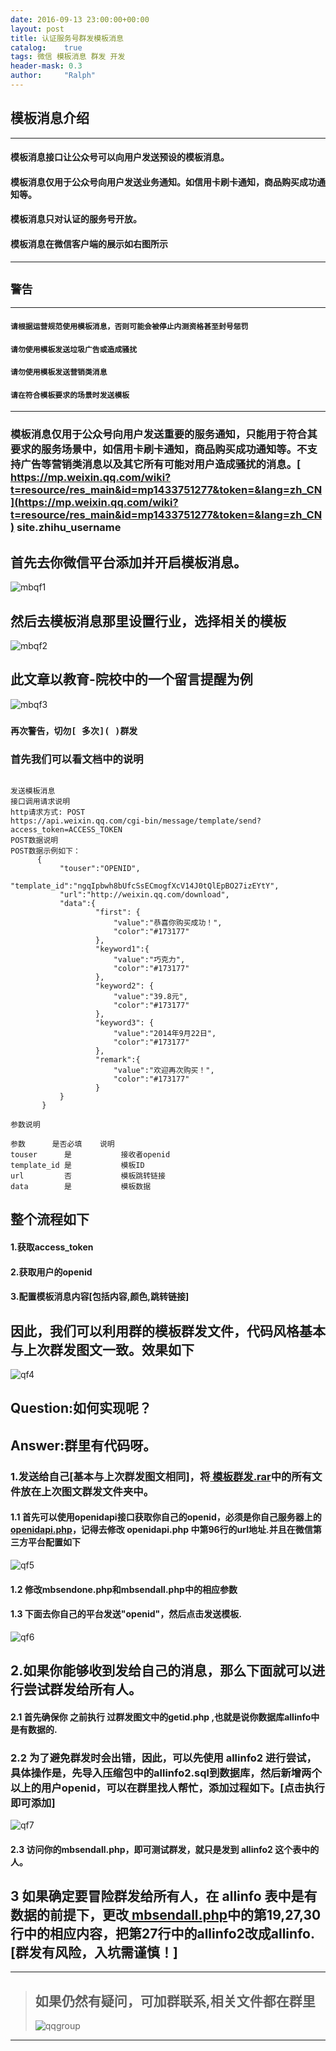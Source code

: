 ```yaml
---
date: 2016-09-13 23:00:00+00:00
layout: post
title: 认证服务号群发模板消息
catalog:    true
tags: 微信 模板消息 群发 开发
header-mask: 0.3
author:     "Ralph"
---
```


## 模板消息介绍

___


#### 模板消息接口让公众号可以向用户发送预设的模板消息。

#### 模板消息仅用于公众号向用户发送业务通知。如信用卡刷卡通知，商品购买成功通知等。

#### 模板消息只对认证的服务号开放。

#### 模板消息在微信客户端的展示如右图所示

___

## `警告`

___


#### `请根据运营规范使用模板消息，否则可能会被停止内测资格甚至封号惩罚`

#### `请勿使用模板发送垃圾广告或造成骚扰`

#### `请勿使用模板发送营销类消息`

#### `请在符合模板要求的场景时发送模板`

___


### 模板消息仅用于公众号向用户发送重要的服务通知，只能用于符合其要求的服务场景中，如信用卡刷卡通知，商品购买成功通知等。不支持广告等营销类消息以及其它所有可能对用户造成骚扰的消息。[ https://mp.weixin.qq.com/wiki?t=resource/res_main&id=mp1433751277&token=&lang=zh_CN](https://mp.weixin.qq.com/wiki?t=resource/res_main&id=mp1433751277&token=&lang=zh_CN)  site.zhihu_username 
 
## 首先去你微信平台添加并开启模板消息。
![mbqf1](http://qiniu.hizmz.com/mbqunfa-first.jpg)

## 然后去模板消息那里设置行业，选择相关的模板
![mbqf2](http://qiniu.hizmz.com/mbqunfa-set.jpg)

## 此文章以教育-院校中的一个留言提醒为例
![mbqf3](http://qiniu.hizmz.com/mbqunfa-select.jpg)

### `再次警告，切勿[ 多次]( )群发`

### 首先我们可以看文档中的说明

```

发送模板消息
接口调用请求说明
http请求方式: POST
https://api.weixin.qq.com/cgi-bin/message/template/send?access_token=ACCESS_TOKEN
POST数据说明
POST数据示例如下：
      {
           "touser":"OPENID",
           "template_id":"ngqIpbwh8bUfcSsECmogfXcV14J0tQlEpBO27izEYtY",
           "url":"http://weixin.qq.com/download",            
           "data":{
                   "first": {
                       "value":"恭喜你购买成功！",
                       "color":"#173177"
                   },
                   "keyword1":{
                       "value":"巧克力",
                       "color":"#173177"
                   },
                   "keyword2": {
                       "value":"39.8元",
                       "color":"#173177"
                   },
                   "keyword3": {
                       "value":"2014年9月22日",
                       "color":"#173177"
                   },
                   "remark":{
                       "value":"欢迎再次购买！",
                       "color":"#173177"
                   }
           }
       }

参数说明

参数		是否必填	说明
touser		是			接收者openid
template_id	是			模板ID
url			否			模板跳转链接
data		是			模板数据

```

## 整个流程如下

#### 1.获取access_token

#### 2.获取用户的openid

#### 3.配置模板消息内容[包括内容,颜色,跳转链接]

## 因此，我们可以利用群的模板群发文件，代码风格基本与上次群发图文一致。效果如下
![qf4](http://qiniu.hizmz.com/mbqunfa-sendone.jpg)

## Question:如何实现呢？

## Answer:群里有代码呀。

### 1.发送给自己[基本与上次群发图文相同]，将[ 模板群发.rar]()中的所有文件放在上次图文群发文件夹中。

#### 1.1 首先可以使用openidapi接口获取你自己的openid，必须是你自己服务器上的[ openidapi.php]()，记得去修改 **openidapi.php** 中第96行的url地址.并且在微信第三方平台配置如下
![qf5](http://qiniu.hizmz.com/faopenid.jpg)

#### 1.2 修改mbsendone.php和mbsendall.php中的相应参数

#### 1.3 下面去你自己的平台发送"openid"，然后点击发送模板.
![qf6](http://qiniu.hizmz.com/mbqunfa-sendone.jpg)

## 2.如果你能够收到发给自己的消息，那么下面就可以进行尝试群发给所有人。
 
#### 2.1 首先确保你 **之前执行** 过群发图文中的getid.php ,也就是说你数据库allinfo中是有数据的.

### 2.2 为了避免群发时会出错，因此，可以先使用 **allinfo2** 进行尝试，具体操作是，先导入压缩包中的allinfo2.sql到数据库，然后新增两个以上的用户openid，可以在群里找人帮忙，添加过程如下。[点击执行即可添加]
![qf7](http://qiniu.hizmz.com/mbqunfa-addid.jpg)

#### 2.3 访问你的mbsendall.php，即可测试群发，就只是发到 **allinfo2** 这个表中的人。

## 3 如果确定要冒险群发给所有人，在 **allinfo** 表中是有数据的前提下，更改[ mbsendall.php]()中的第19,27,30行中的相应内容，把第27行中的allinfo2改成allinfo. [群发有风险，入坑需谨慎！]

___
>## 如果仍然有疑问，可加群联系,相关文件都在群里
>![qqgroup](http://qiniu.hizmz.com/footshow.jpg)
___
